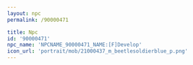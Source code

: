 ```yaml
---
layout: npc
permalink: /90000471

title: Npc
id: '90000471'
npc_name: 'NPCNAME_90000471_NAME:[F]Develop'
icon_url: 'portrait/mob/21000437_m_beetlesoldierblue_p.png'
---
```

